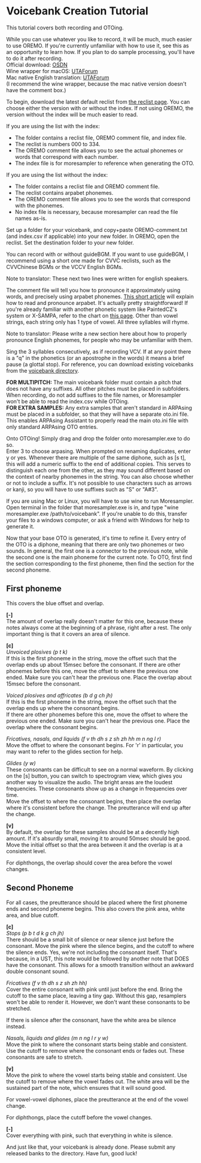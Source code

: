 # Voicebank Creation Tutorial

This tutorial covers both recording and OTOing.

While you can use whatever you like to record, it will be much, much easier to use OREMO. If you're currently unfamiliar with how to use it, see this as an opportunity to learn how. If you plan to do sample processing, you'll have to do it after recording.  
Official download: [OSDN]()  
Wine wrapper for macOS: [UTAForum]()  
Mac native English translation: [UTAForum]()  
(I recommend the wine wrapper, because the mac native version doesn't have the comment box.)

To begin, download the latest default reclist from [the reclist page](). You can choose either the version with or without the index. If not using OREMO, the version without the index will be much easier to read.

If you are using the list with the index:
- The folder contains a reclist file, OREMO comment file, and index file.
- The reclist is numbers 000 to 334.
- The OREMO comment file allows you to see the actual phonemes or words that correspond with each number.
- The index file is for moresampler to reference when generating the OTO.

If you are using the list without the index:
- The folder contains a reclist file and OREMO comment file.
- The reclist contains arpabet phonemes.
- The OREMO comment file allows you to see the words that correspond with the phonemes.
- No index file is necessary, because moresampler can read the file names as-is.

Set up a folder for your voicebank, and copy+paste OREMO-comment.txt (and index.csv if applicable) into your new folder. In OREMO, open the reclist. Set the destination folder to your new folder.

You can record with or without guideBGM. If you want to use guideBGM, I recommend using a short one made for CVVC reclists, such as the CVVChinese BGMs or the VCCV English BGMs.

Note to translator: These next two lines were written for english speakers.

The comment file will tell you how to pronounce it approximately using words, and precisely using arpabet phonemes. [This short article]() will explain how to read and pronounce arpabet. It's actually pretty straightforward! If you're already familiar with another phonetic system like PaintedCZ's system or X-SAMPA, refer to the chart on [this page]().
Other than vowel strings, each string only has 1 type of vowel. All three syllables will rhyme.

Note to translator: Please write a new section here about how to properly pronounce English phonemes, for people who may be unfamiliar with them.

Sing the 3 syllables consecutively, as if recording VCV. If at any point there is a "q" in the phonetics (or an apostrophe in the words) it means a brief pause (a glottal stop).
For reference, you can download existing voicebanks from the [voicebank directory]().

**FOR MULTIPITCH:** The main voicebank folder must contain a pitch that does not have any suffixes. All other pitches must be placed in subfolders. When recording, do not add suffixes to the file names, or Moresampler won't be able to read the index.csv while OTOing.  
**FOR EXTRA SAMPLES:** Any extra samples that aren't standard in ARPAsing must be placed in a subfolder, so that they will have a separate oto.ini file. This enables ARPAsing Assistant to properly read the main oto.ini file with only standard ARPAsing OTO entries.

Onto OTOing! Simply drag and drop the folder onto moresampler.exe to do so.  
Enter 3 to choose arpasing. When prompted on renaming duplicates, enter y or yes. Whenever there are multiple of the same diphone, such as [s t], this will add a numeric suffix to the end of additional copies. This serves to distinguish each one from the other, as they may sound different based on the context of nearby phonemes in the string. You can also choose whether or not to include a suffix. It's not possible to use characters such as arrows or kanji, so you will have to use suffixes such as "S" or "A#3".

If you are using Mac or Linux, you will have to use wine to run Moresampler. Open terminal in the folder that moresampler.exe is in, and type "wine moresampler.exe /path/to/voicebank". If you're unable to do this, transfer your files to a windows computer, or ask a friend with Windows for help to generate it.

Now that your base OTO is generated, it's time to refine it. Every entry of the OTO is a diphone, meaning that there are only two phonemes or two sounds. In general, the first one is a connector to the previous note, while the second one is the main phoneme for the current note. To OTO, first find the section corresponding to the first phoneme, then find the section for the second phoneme.

## First phoneme

This covers the blue offset and overlap.

**[-]**  
The amount of overlap really doesn't matter for this one, because these notes always come at the beginning of a phrase, right after a rest. The only important thing is that it covers an area of silence.

**[c]**  
*Unvoiced plosives (p t k)*  
If this is the first phoneme in the string, move the offset such that the overlap ends up about 15msec before the consonant.
If there are other phonemes before this one, move the offset to where the previous one ended. Make sure you can't hear the previous one. Place the overlap about 15msec before the consonant.

*Voiced plosives and affricates (b d g ch jh)*  
If this is the first phoneme in the string, move the offset such that the overlap ends up where the consonant begins.  
If there are other phonemes before this one, move the offset to where the previous one ended. Make sure you can't hear the previous one. Place the overlap where the consonant begins.

*Fricatives, nasals, and liquids (f v th dh s z sh zh hh m n ng l r)*  
Move the offset to where the consonant begins. For 'r' in particular, you may want to refer to the glides section for help.

*Glides (y w)*  
These consonants can be difficult to see on a normal waveform. By clicking on the [s] button, you can switch to spectrogram view, which gives you another way to visualize the audio. The bright areas are the loudest frequencies. These consonants show up as a change in frequencies over time.  
Move the offset to where the consonant begins, then place the overlap where it's consistent before the change. The preutterance will end up after the change.

**[v]**  
By default, the overlap for these samples should be at a decently high amount. If it's absurdly small, moving it to around 50msec should be good.  
Move the initial offset so that the area between it and the overlap is at a consistent level.

For diphthongs, the overlap should cover the area before the vowel changes.

## Second Phoneme

For all cases, the preutterance should be placed where the first phoneme ends and second phoneme begins. This also covers the pink area, white area, and blue cutoff.

**[c]**  
*Stops (p b t d k g ch jh)*  
There should be a small bit of silence or near silence just before the consonant. Move the pink where the silence begins, and the cutoff to where the silence ends. Yes, we're not including the consonant itself. That's because, in a UST, this note would be followed by another note that DOES have the consonant. This allows for a smooth transition without an awkward double consonant sound.

*Fricatives (f v th dh s z sh zh hh)*  
Cover the entire consonant with pink until just before the end. Bring the cutoff to the same place, leaving a tiny gap. Without this gap, resamplers won't be able to render it. However, we don't want these consonants to be stretched.

If there is silence after the consonant, have the white area be silence instead.

*Nasals, liquids and glides (m n ng l r y w)*  
Move the pink to where the consonant starts being stable and consistent. Use the cutoff to remove where the consonant ends or fades out. These consonants are safe to stretch.

**[v]**  
Move the pink to where the vowel starts being stable and consistent. Use the cutoff to remove where the vowel fades out. The white area will be the sustained part of the note, which ensures that it will sound good.

For vowel-vowel diphones, place the preutterance at the end of the vowel change.

For diphthongs, place the cutoff before the vowel changes.

**[-]**  
Cover everything with pink, such that everything in white is silence.

And just like that, your voicebank is already done. Please submit any released banks to the directory. Have fun, good luck!
